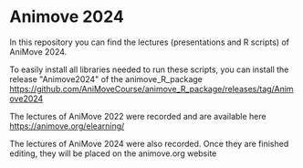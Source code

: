 # Animove 2024

In this repository you can find the lectures (presentations and R scripts) of AniMove 2024.

To easily install all libraries needed to run these scripts, you can install the release "Animove2024" of the animove_R_package https://github.com/AniMoveCourse/animove_R_package/releases/tag/Animove2024

The lectures of AniMove 2022 were recorded and are available here https://animove.org/elearning/

The lectures of AniMove 2024 were also recorded. Once they are finished editing, they will be placed on the animove.org website
